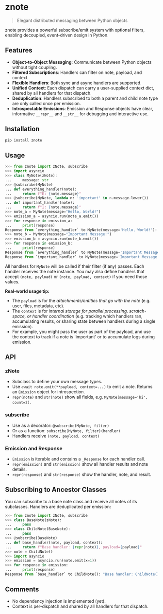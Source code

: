 # znote

> Elegant distributed messaging between Python objects

znote provides a powerful subscribe/emit system with optional filters, enabling decoupled, event-driven design in Python.

## Features

- **Object-to-Object Messaging**: Communicate between Python objects without tight coupling.
- **Filtered Subscriptions**: Handlers can filter on note, payload, and context.
- **Flexible Handlers**: Both sync and async handlers are supported.
- **Unified Context**: Each dispatch can carry a user-supplied context dict, shared by all handlers for that dispatch.
- **Deduplication**: Handlers subscribed to both a parent and child note type are only called once per emission.
- **Introspectable Emissions**: Emission and Response objects have clear, informative `__repr__` and `__str__` for debugging and interactive use.

## Installation

```bash
pip install znote
```

## Usage

```python
>>> from znote import zNote, subscribe
>>> import asyncio
>>> class MyNote(zNote):
...     message: str
>>> @subscribe(MyNote)
... def everything_handler(note):
...     return f"E: {note.message}"
>>> @subscribe(MyNote, lambda n: 'important' in n.message.lower())
... def important_handler(note):
...     return f"I: {note.message}"
>>> note_a = MyNote(message="Hello, World!")
>>> emission_a = asyncio.run(note_a.emit())
>>> for response in emission_a:
...     print(response)
Response from `everything_handler` to MyNote(message='Hello, World!'): 'E: Hello, World!'
>>> note_b = MyNote(message="Important Message!")
>>> emission_b = asyncio.run(note_b.emit())
>>> for response in emission_b:
...     print(response)
Response from `everything_handler` to MyNote(message='Important Message!'): 'E: Important Message!'
Response from `important_handler` to MyNote(message='Important Message!'): 'I: Important Message!'

```

All handlers for `MyNote` will be called if their filter (if any) passes. Each handler receives the note instance. You may also define handlers that accept `(note, payload)` or `(note, payload, context)` if you need those values.

**Real-world usage tip:**
- The `payload` is for the *attachments/entities that go with the note* (e.g. user, files, metadata, etc).
- The `context` is for *internal storage for parallel processing, scratch-space, or handler coordination* (e.g. tracking which handlers ran, accumulating results, or sharing state between handlers during a single emission).
- For example, you might pass the user as part of the payload, and use the context to track if a note is 'important' or to accumulate logs during emission.

## API

### zNote

- Subclass to define your own message types.
- Use `await note.emit(**payload, context=...)` to emit a note. Returns an `Emission` object for introspection.
- `repr(note)` and `str(note)` show all fields, e.g. `MyNote(message='hi', count=2)`.

### subscribe

- Use as a decorator: `@subscribe(MyNote, filter)`
- Or as a function: `subscribe(MyNote, filter)(handler)`
- Handlers receive `(note, payload, context)`

### Emission and Response

- `Emission` is iterable and contains a `_Response` for each handler call.
- `repr(emission)` and `str(emission)` show all handler results and note details.
- `repr(response)` and `str(response)` show the handler, note, and result.

## Subscribing to Ancestor Classes

You can subscribe to a base note class and receive all notes of its subclasses. Handlers are deduplicated per emission:

```python
>>> from znote import zNote, subscribe
>>> class BaseNote(zNote):
...     pass
>>> class ChildNote(BaseNote):
...     pass
>>> @subscribe(BaseNote)
... def base_handler(note, payload, context):
...     return f"Base handler: {repr(note)}, payload={payload}"
>>> note = ChildNote()
>>> import asyncio
>>> emission = asyncio.run(note.emit(x=1))
>>> for response in emission:
...     print(response)
Response from `base_handler` to ChildNote(): "Base handler: ChildNote(), payload={'x': 1}"

```

## Comments

- No dependency injection is implemented (yet).
- Context is per-dispatch and shared by all handlers for that dispatch.
